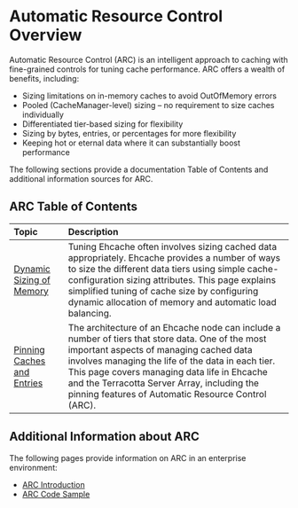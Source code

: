 ---
---

# Automatic Resource Control Overview

Automatic Resource Control (ARC) is an intelligent approach to caching with fine-grained controls for tuning cache performance. ARC offers a wealth of benefits, including:

* Sizing limitations on in-memory caches to avoid OutOfMemory errors
* Pooled (CacheManager-level) sizing – no requirement to size caches individually
* Differentiated tier-based sizing for flexibility
* Sizing by bytes, entries, or percentages for more flexibility
* Keeping hot or eternal data where it can substantially boost performance

The following sections provide a documentation Table of Contents and additional information sources for ARC.

## ARC Table of Contents

| Topic | Description |
|:-------|:------------|
|[Dynamic Sizing of Memory](/documentation/2.8/configuration/cache-size.html)|Tuning Ehcache often involves sizing cached data appropriately. Ehcache provides a number of ways to size the different data tiers using simple cache-configuration sizing attributes. This page explains simplified tuning of cache size by configuring dynamic allocation of memory and automatic load balancing.|
|[Pinning Caches and Entries](/documentation/2.8/configuration/data-life.html)|The architecture of an Ehcache node can include a number of tiers that store data. One of the most important aspects of managing cached data involves managing the life of the data in each tier. This page covers managing data life in Ehcache and the Terracotta Server Array, including the pinning features of Automatic Resource Control (ARC).|


## Additional Information about ARC
The following pages provide information on ARC in an enterprise environment:

* [ARC Introduction](http://terracotta.org/documentation/4.1/bigmemorymax/quick-start#additional-configuration-topics)
* [ARC Code Sample](http://terracotta.org/documentation/4.1/bigmemorymax/code-samples#example-6-automatic-resource-control-arc)
